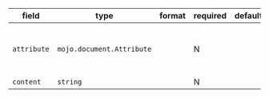 | field | type | format | required | default | description |
|---|---|---|---|---|---|
| `attribute` | `mojo.document.Attribute` |  | N |  | Attributes: identifier, classes, key-value pairs |
| `content` | `string` |  | N |  |

